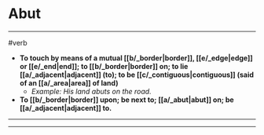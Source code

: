 # Abut
---
#verb
- **To touch by means of a mutual [[b/_border|border]], [[e/_edge|edge]] or [[e/_end|end]]; to [[b/_border|border]] on; to lie [[a/_adjacent|adjacent]] (to); to be [[c/_contiguous|contiguous]] (said of an [[a/_area|area]] of land)**
	- _Example: His land abuts on the road._
- **To [[b/_border|border]] upon; be next to; [[a/_abut|abut]] on; be [[a/_adjacent|adjacent]] to.**
---
---
